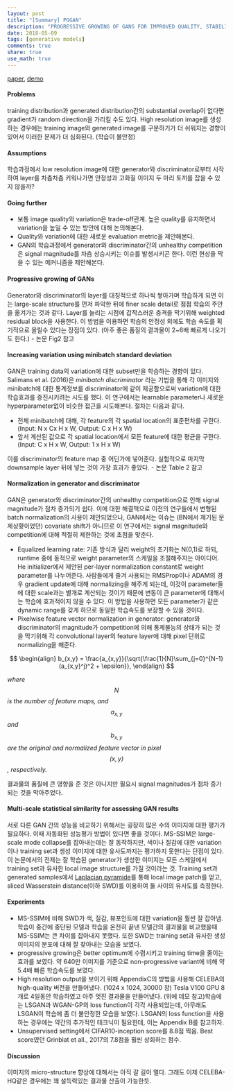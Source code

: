 ```yaml
---
layout: post
title: "[Summary] PGGAN"
description: "PROGRESSIVE GROWING OF GANS FOR IMPROVED QUALITY, STABILITY, AND VARIATION"
date: 2018-05-09
tags: [generative models]
comments: true
share: true
use_math: true
---
```


[paper](https://arxiv.org/abs/1710.10196), [demo](https://youtu.be/G06dEcZ-QTg)



#### Problems

training distribution과 generated distribution간의 substantial overlap이 없다면 gradient가 random direction을 가리킬 수도 있다. High resolution image를 생성하는 경우에는 training image와 generated image를 구분하기가 더 쉬워지는 경향이 있어서 이러한 문제가 더 심화된다. (학습이 불안정)

#### Assumptions 

학습과정에서 low resolution image에 대한 generator와 discriminator로부터 시작하여 layer를 차츰차츰 키워나가면 안정성과 고화질 이미지 두 마리 토끼를 잡을 수 있지 않을까?

#### Going further

- 보통 image quality와 variation은 trade-off관계. 높은 quality를 유지하면서 variation을 높일 수 있는 방안에 대해 논의해본다.
- Quality와 variation에 대한 새로운 evaluation metric을 제안해본다.
- GAN의 학습과정에서 generator와 discriminator간의 unhealthy competition은 signal magnitude를 차츰 상승시키는 이슈를 발생시키곤 한다. 이런 현상을 막을 수 있는 메커니즘을 제안해본다.

#### Progressive growing of GANs

Generator와 discriminator의 layer를 대칭적으로 하나씩 쌓아가며 학습하게 되면 이는 large-scale structure를 먼저 파악한 뒤에 finer scale detail로 점점 학습의 주안을 옮겨가는 것과 같다. Layer를 늘리는 시점에 갑작스러운 충격을 막기위해 weighted residual block을 사용한다. 이 방법을 이용하면 학습의 안정성 외에도 학습 속도를 획기적으로 올릴수 있다는 장점이 있다. (아주 좋은 품질의 결과물이 2~6배 빠르게 나오기도 한다.) - 논문 Fig2 참고

#### Increasing variation using minibatch standard deviation

GAN은 training data의 variation에 대한 subset만을 학습하는 경향이 있다. Salimans et al. (2016)은 *minibatch discriminator* 라는 기법을 통해 각 이미지와 minibatch에 대한 통계정보를 discriminator에 같이 제공함으로써 variation에 대한 학습효과를 증진시키려는 시도를 했다. 이 연구에서는 learnable parameter나 새로운 hyperparameter없이 비슷한 접근을 시도해본다. 절차는 다음과 같다.

- 전체 minibatch에 대해, 각 feature의 각 spatial location의 표준편차를 구한다. (Input: N x Cx H x W, Output: C x H x W)
- 앞서 계산된 값으로 각 spatial location에서 모든 feature에 대한 평균을 구한다. (Input: C x H x W, Output: 1 x H x W)

이를 discriminator의 feature map 중 어딘가에 넣어준다. 실험적으로 마지막 downsample layer 뒤에 넣는 것이 가장 효과가 좋았다. - 논문 Table 2 참고

#### Normalization in generator and discriminator

GAN은 generator와 discriminator간의 unhealthy competition으로 인해 signal magnitude가 점차 증가되기 쉽다. 이에 대한 해결책으로 이전의 연구들에서 변형된 batch normalization의 사용이 제안되었으나, GAN에서는 이슈는 (BN에서 제기된 문제상황이었던) covariate shift가 아니므로 이 연구에서는 signal magnitude와 competition에 대해 적절히 제한하는 것에 초점을 맞춘다.

- Equalized learning rate: 기존 방식과 달리 weight의 초기화는 N(0,1)로 하되, runtime 중에 동적으로 weight parameter의 스케일을 조절해주자는 아이디어. He initializer에서 제안된 per-layer normalization constant로 weight parameter를 나누어준다. 사람들에게 즐겨 사용되는 RMSProp이나 ADAM의 경우 gradient update에 대해 normalizing을 해주게 되는데, 이것이 parameter들에 대한 scale과는 별개로 계산되는 것이기 때문에 변동이 큰 parameter에 대해서는 학습에 효과적이지 않을 수 있다. 이 방법을 사용하면 모든 parameter가 같은 dynamic range를 갖게 하므로 동일한 학습속도를 보장할 수 있을 것이다.
- Pixelwise feature vector normalization in generator: generator와 discriminator의 magnitude가 competition에 의해 통제불능의 상태가 되는 것을 막기위해 각 convolutional layer의 feature layer에 대해 pixel 단위로 normalizing을 해준다. 

<center>


$$
\begin{align}
b_{x,y} = \frac{a_{x,y}}{\sqrt{\frac{1}{N}\sum_{j=0}^{N-1}(a_{x,y}^j)^2 + \epsilon}},
\end{align}
$$
</center>

*where $$N$$ is the number of feature maps, and $$a_{x,y}$$ and $$b_{x,y}$$ are the original and normalized feature vector in pixel $$(x,y)$$, respectively.*





결과물의 품질에 큰 영향을 준 것은 아니지만 필요시 signal magnitudes가 점차 증가되는 것을 막아주었다.



#### Multi-scale statistical similarity for assessing GAN results

서로 다른 GAN 간의 성능을 비교하기 위해서는 굉장히 많은 수의 이미지에 대한 평가가 필요하다. 이때 자동화된 성능평가 방법이 있다면 좋을 것이다. MS-SSIM은 large-scale mode collapse를 잡아내는데는 잘 동작하지만, 색이나 질감에 대한 variation이나 training set과 생성 이미지에 대한 유사도까지는 평가하지 못한다는 단점이 있다. 
이 논문에서의 전제는 잘 학습된 generator가 생성한 이미지는 모든 스케일에서 training set과 유사한 local image structure를 가질 것이라는 것. Training set과 generated samples에서 [Laplacian pyramide](https://youtu.be/dW7sMgs-Ggw)를 통해 local image patch를 얻고, sliced Wasserstein distance(이하 SWD)를 이용하여 둘 사이의 유사도를 측정한다. 



#### Experiments

* MS-SSIM에 비해 SWD가 색, 질감, 뷰포인트에 대한 variation을 훨씬 잘 잡아냄. 학습이 중간에 중단된 모델과 학습을 온전히 끝낸 모델간의 결과물을 비교했을때 MS-SSIM는 큰 차이를 잡아내지 못했다. 또한 SWD는 training set과 유사한 생성 이미지의 분포에 대해 잘 찾아내는 모습을 보였다. 
* progressive growing은 better optimum에 수렴시키고 training time을 줄이는 효과를 보였다. 약 640만 이미지를 기준으로 non-progressive variant에 비해 약 5.4배 빠른 학습속도를 보였다.
* High resolution output을 보이기 위해 AppendixC의 방법을 사용해 CELEBA의  high-quality 버전을 만들어냈다. (1024 x 1024, 30000 장) Tesla V100 GPU 8개로 4일동안 학습하였고 아주 멋진 결과물을 만들어냈다. (위에 데모 참고)학습에는 LSGAN과 WGAN-GP의 loss function이 각각 사용되었는데, 아무래도 LSGAN이 학습에 좀 더 불안정한 모습을 보였다. LSGAN의 loss function을 사용하는 경우에는 약간의 추가적인 테크닉이 필요한데, 이는 Appendix B를 참고하자.
* Unsupervised setting에서 CIFAR10-inception score를 8.8점 찍음. Best score였던 Grinblat et all., 2017의 7.8점을 훨씬 상회하는 점수.



#### Discussion

이미지의 micro-structure 향상에 대해서는 아직 갈 길이 멀다. 그래도 이제 CELEBA-HQ같은 경우에는 꽤 설득력있는 결과물 산출이 가능한듯.